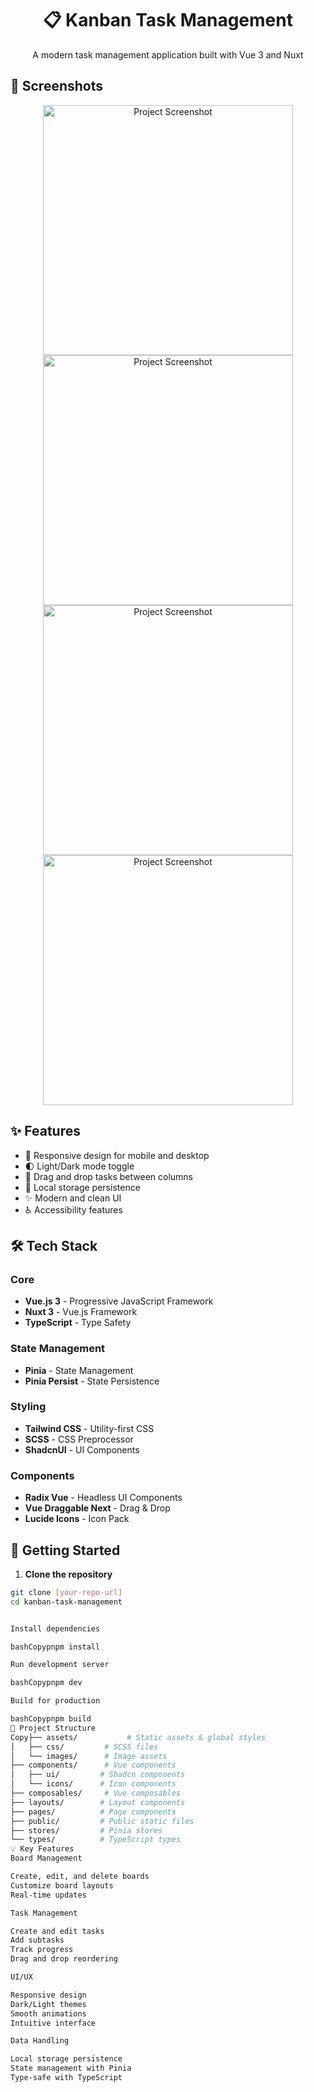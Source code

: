 <div align="center">
  <h1>📋 Kanban Task Management</h1>
  <p>A modern task management application built with Vue 3 and Nuxt</p>
</div>

## 📸 Screenshots

<div align="center">
  <img src="public/project1.jpeg" alt="Project Screenshot" width="400">
  <img src="public/project2.jpeg" alt="Project Screenshot" width="400">
  <img src="public/project3.jpeg" alt="Project Screenshot" width="400">
  <img src="public/project4.jpeg" alt="Project Screenshot" width="400">
</div>

## ✨ Features

- 📱 Responsive design for mobile and desktop
- 🌓 Light/Dark mode toggle
- 🔄 Drag and drop tasks between columns
- 💾 Local storage persistence
- ✨ Modern and clean UI
- ♿ Accessibility features

## 🛠️ Tech Stack

### Core

- **Vue.js 3** - Progressive JavaScript Framework
- **Nuxt 3** - Vue.js Framework
- **TypeScript** - Type Safety

### State Management

- **Pinia** - State Management
- **Pinia Persist** - State Persistence

### Styling

- **Tailwind CSS** - Utility-first CSS
- **SCSS** - CSS Preprocessor
- **ShadcnUI** - UI Components

### Components

- **Radix Vue** - Headless UI Components
- **Vue Draggable Next** - Drag & Drop
- **Lucide Icons** - Icon Pack

## 🚀 Getting Started

1. **Clone the repository**

```bash
git clone [your-repo-url]
cd kanban-task-management


Install dependencies

bashCopypnpm install

Run development server

bashCopypnpm dev

Build for production

bashCopypnpm build
📁 Project Structure
Copy├── assets/           # Static assets & global styles
│   ├── css/         # SCSS files
│   └── images/      # Image assets
├── components/      # Vue components
│   ├── ui/         # Shadcn components
│   └── icons/      # Icon components
├── composables/     # Vue composables
├── layouts/        # Layout components
├── pages/          # Page components
├── public/         # Public static files
├── stores/         # Pinia stores
└── types/          # TypeScript types
💡 Key Features
Board Management

Create, edit, and delete boards
Customize board layouts
Real-time updates

Task Management

Create and edit tasks
Add subtasks
Track progress
Drag and drop reordering

UI/UX

Responsive design
Dark/Light themes
Smooth animations
Intuitive interface

Data Handling

Local storage persistence
State management with Pinia
Type-safe with TypeScript
```
